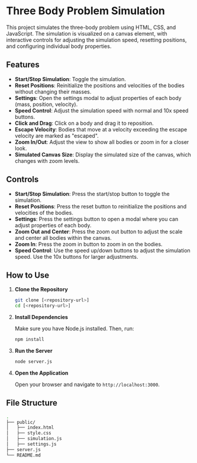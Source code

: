 # Three Body Problem Simulation

This project simulates the three-body problem using HTML, CSS, and JavaScript. The simulation is visualized on a canvas element, with interactive controls for adjusting the simulation speed, resetting positions, and configuring individual body properties.

## Features

- **Start/Stop Simulation**: Toggle the simulation.
- **Reset Positions**: Reinitialize the positions and velocities of the bodies without changing their masses.
- **Settings**: Open the settings modal to adjust properties of each body (mass, position, velocity).
- **Speed Control**: Adjust the simulation speed with normal and 10x speed buttons.
- **Click and Drag**: Click on a body and drag it to reposition.
- **Escape Velocity**: Bodies that move at a velocity exceeding the escape velocity are marked as "escaped".
- **Zoom In/Out**: Adjust the view to show all bodies or zoom in for a closer look.
- **Simulated Canvas Size**: Display the simulated size of the canvas, which changes with zoom levels.

## Controls

- **Start/Stop Simulation**: Press the start/stop button to toggle the simulation.
- **Reset Positions**: Press the reset button to reinitialize the positions and velocities of the bodies.
- **Settings**: Press the settings button to open a modal where you can adjust properties of each body.
- **Zoom Out and Center**: Press the zoom out button to adjust the scale and center all bodies within the canvas.
- **Zoom In**: Press the zoom in button to zoom in on the bodies.
- **Speed Control**: Use the speed up/down buttons to adjust the simulation speed. Use the 10x buttons for larger adjustments.

## How to Use

1. **Clone the Repository**

    ```sh
    git clone [<repository-url>]
    cd [<repository-url>]
    ```

2. **Install Dependencies**

    Make sure you have Node.js installed. Then, run:

    ```sh
    npm install
    ```

3. **Run the Server**

    ```sh
    node server.js
    ```

4. **Open the Application**

    Open your browser and navigate to `http://localhost:3000`.

## File Structure

```sh
.
├── public/
│   ├── index.html
│   ├── style.css
│   ├── simulation.js
│   ├── settings.js
├── server.js
└── README.md
```
